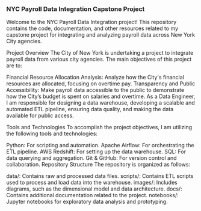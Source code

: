 ###  NYC Payroll Data Integration Capstone Project
Welcome to the NYC Payroll Data Integration project! This repository contains the code, documentation, and other resources related to my capstone project for integrating and analyzing payroll data across New York City agencies.

Project Overview
The City of New York is undertaking a project to integrate payroll data from various city agencies. The main objectives of this project are to:

Financial Resource Allocation Analysis: Analyze how the City's financial resources are allocated, focusing on overtime pay.
Transparency and Public Accessibility: Make payroll data accessible to the public to demonstrate how the City’s budget is spent on salaries and overtime.
As a Data Engineer, I am responsible for designing a data warehouse, developing a scalable and automated ETL pipeline, ensuring data quality, and making the data available for public access.

Tools and Technologies
To accomplish the project objectives, I am utilizing the following tools and technologies:

Python: For scripting and automation.
Apache Airflow: For orchestrating the ETL pipeline.
AWS Redshift: For setting up the data warehouse.
SQL: For data querying and aggregation.
Git & GitHub: For version control and collaboration.
Repository Structure
The repository is organized as follows:

data/: Contains raw and processed data files.
scripts/: Contains ETL scripts used to process and load data into the warehouse.
images/: Includes diagrams, such as the dimensional model and data architecture.
docs/: Contains additional documentation related to the project.
notebooks/: Jupyter notebooks for exploratory data analysis and prototyping.
 
